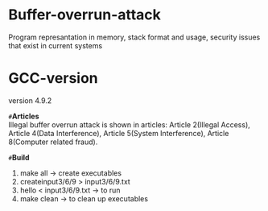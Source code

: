 # Buffer-overrun-attack
Program represantation in memory, stack format and usage, security issues that exist in current systems

# **GCC-version**<br>
version 4.9.2

`#`**Articles**<br>
Illegal buffer overrun attack is shown in articles: Article 2(Illegal Access), Article 4(Data Interference), Article 5(System Interference), Article 8(Computer related fraud).

`#`**Build**<br>
1. make all -> create executables
2. createinput3/6/9 > input3/6/9.txt
3. hello < input3/6/9.txt -> to run
4. make clean -> to clean up executables

